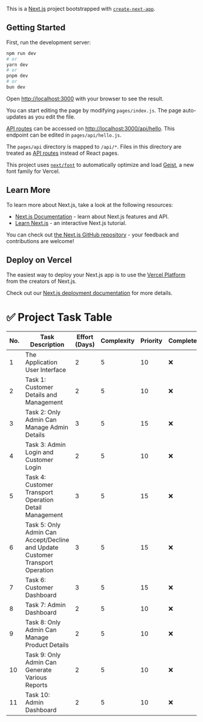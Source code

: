 This is a [Next.js](https://nextjs.org) project bootstrapped with [`create-next-app`](https://nextjs.org/docs/pages/api-reference/create-next-app).

## Getting Started

First, run the development server:

```bash
npm run dev
# or
yarn dev
# or
pnpm dev
# or
bun dev
```

Open [http://localhost:3000](http://localhost:3000) with your browser to see the result.

You can start editing the page by modifying `pages/index.js`. The page auto-updates as you edit the file.

[API routes](https://nextjs.org/docs/pages/building-your-application/routing/api-routes) can be accessed on [http://localhost:3000/api/hello](http://localhost:3000/api/hello). This endpoint can be edited in `pages/api/hello.js`.

The `pages/api` directory is mapped to `/api/*`. Files in this directory are treated as [API routes](https://nextjs.org/docs/pages/building-your-application/routing/api-routes) instead of React pages.

This project uses [`next/font`](https://nextjs.org/docs/pages/building-your-application/optimizing/fonts) to automatically optimize and load [Geist](https://vercel.com/font), a new font family for Vercel.

## Learn More

To learn more about Next.js, take a look at the following resources:

- [Next.js Documentation](https://nextjs.org/docs) - learn about Next.js features and API.
- [Learn Next.js](https://nextjs.org/learn-pages-router) - an interactive Next.js tutorial.

You can check out [the Next.js GitHub repository](https://github.com/vercel/next.js) - your feedback and contributions are welcome!

## Deploy on Vercel

The easiest way to deploy your Next.js app is to use the [Vercel Platform](https://vercel.com/new?utm_medium=default-template&filter=next.js&utm_source=create-next-app&utm_campaign=create-next-app-readme) from the creators of Next.js.

Check out our [Next.js deployment documentation](https://nextjs.org/docs/pages/building-your-application/deploying) for more details.

# ✅ Project Task Table

| No. | Task Description                                                                 | Effort (Days) | Complexity | Priority | Completed |
|-----|-----------------------------------------------------------------------------------|---------------|------------|----------|-----------|
| 1   | The Application User Interface                                                   | 2             | 5          | 10       | ❌        |
| 2   | Task 1: Customer Details and Management                                           | 2             | 5          | 10       | ❌        |
| 3   | Task 2: Only Admin Can Manage Admin Details                                       | 3             | 5          | 15       | ❌        |
| 4   | Task 3: Admin Login and Customer Login                                            | 2             | 5          | 10       | ❌        |
| 5   | Task 4: Customer Transport Operation Detail Management                            | 3             | 5          | 15       | ❌        |
| 6   | Task 5: Only Admin Can Accept/Decline and Update Customer Transport Operation     | 3             | 5          | 15       | ❌        |
| 7   | Task 6: Customer Dashboard                                                        | 3             | 5          | 15       | ❌        |
| 8   | Task 7: Admin Dashboard                                                           | 2             | 5          | 10       | ❌        |
| 9   | Task 8: Only Admin Can Manage Product Details                                     | 2             | 5          | 10       | ❌        |
| 10  | Task 9: Only Admin Can Generate Various Reports                                   | 2             | 5          | 10       | ❌        |
| 11  | Task 10: Admin Dashboard                                                          | 2             | 5          | 10       | ❌        |
